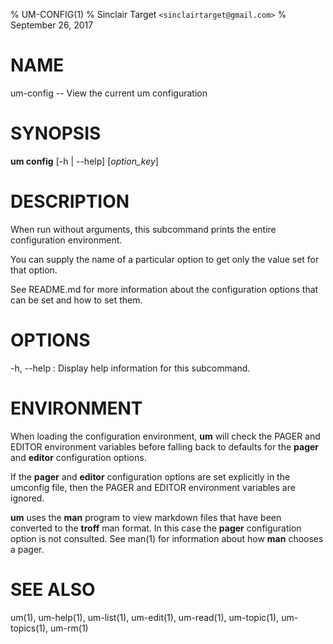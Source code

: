 % UM-CONFIG(1)
% Sinclair Target `<sinclairtarget@gmail.com>`
% September 26, 2017
# NAME
um-config -- View the current um configuration

# SYNOPSIS
**um config** [-h | --help] [*option_key*]

# DESCRIPTION
When run without arguments, this subcommand prints the entire configuration
environment.

You can supply the name of a particular option to get only the value set for
that option.

See README.md for more information about the configuration options that can be
set and how to set them.

# OPTIONS
-h, --help
: Display help information for this subcommand.

# ENVIRONMENT
When loading the configuration environment, **um** will check the PAGER and
EDITOR environment variables before falling back to defaults for the **pager**
and **editor** configuration options.

If the **pager** and **editor** configuration options are set explicitly in the
umconfig file, then the PAGER and EDITOR environment variables are ignored.

**um** uses the **man** program to view markdown files that have been converted
to the **troff** man format. In this case the **pager** configuration option is
not consulted. See man(1) for information about how **man** chooses a pager.

# SEE ALSO
um(1), um-help(1), um-list(1), um-edit(1), um-read(1), um-topic(1),
um-topics(1), um-rm(1)
